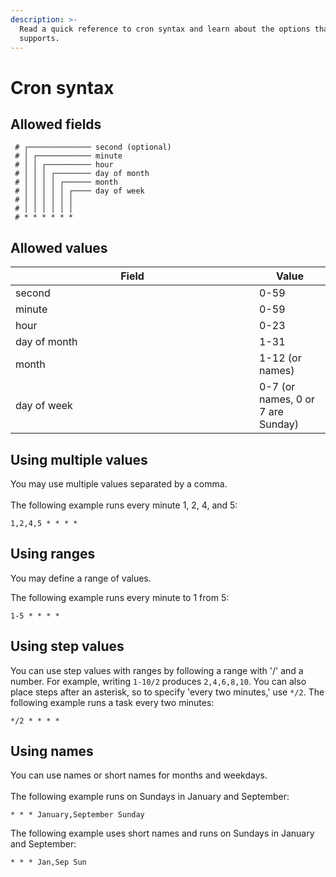 ```yaml
---
description: >-
  Read a quick reference to cron syntax and learn about the options that SRE.ai
  supports.
---
```


# Cron syntax

## Allowed fields

```
 # ┌────────────── second (optional)
 # │ ┌──────────── minute
 # │ │ ┌────────── hour
 # │ │ │ ┌──────── day of month
 # │ │ │ │ ┌────── month
 # │ │ │ │ │ ┌──── day of week
 # │ │ │ │ │ │
 # │ │ │ │ │ │
 # * * * * * *
```

## Allowed values

<table><thead><tr><th width="374">Field</th><th>Value</th></tr></thead><tbody><tr><td>second</td><td>0-59</td></tr><tr><td>minute</td><td>0-59</td></tr><tr><td>hour</td><td>0-23</td></tr><tr><td>day of month</td><td>1-31</td></tr><tr><td>month</td><td>1-12 (or names)</td></tr><tr><td>day of week</td><td>0-7 (or names, 0 or 7 are Sunday)</td></tr></tbody></table>

## Using multiple values

You may use multiple values separated by a comma. \
\
The following example runs every minute 1, 2, 4, and 5:

```
1,2,4,5 * * * *
```

## Using ranges

You may define a range of values.&#x20;

The following example runs every minute to 1 from 5:

```
1-5 * * * *
```

## Using step values

You can use step values with ranges by following a range with '/' and a number. For example, writing `1-10/2` produces `2,4,6,8,10`. You can also place steps after an asterisk, so to specify 'every two minutes,' use `*/2`. The following example runs a task every two minutes:

```
*/2 * * * *
```

## Using names

You can use names or short names for months and weekdays. \
\
The following example runs on Sundays in January and September:

```
* * * January,September Sunday
```

The following example uses short names and runs on Sundays in January and September:

```
* * * Jan,Sep Sun
```
